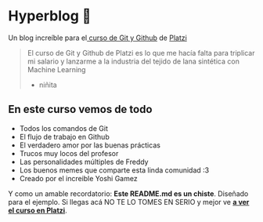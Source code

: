 # Hyperblog 💚
Un blog increíble para el[ curso de Git y Github](https://platzi.com/cursos/git-github/ " curso de Git y Github") de [Platzi](https://platzi.com/ "Platzi")
> El curso de Git y Github de Platzi es lo que me hacía falta para triplicar mi salario y lanzarme a la industria del tejido de lana sintética con Machine Learning
> - niñita

## En este curso vemos de todo
* Todos los comandos de Git
* El flujo de trabajo en Github
* El verdadero amor por las buenas prácticas
* Trucos muy locos del profesor
* Las personalidades múltiples de Freddy
* Los buenos memes que comparte esta linda comunidad :3
* Creado por el increible Yoshi Gamez


Y como un amable recordatorio: **Este README.md es un chiste**.  Diseñado para el ejemplo. Si llegas acá NO TE LO TOMES EN SERIO y mejor ve [**a ver el curso en Platzi**](https://platzi.com/cursos/git-github/ "Curso de Git y GitHub").